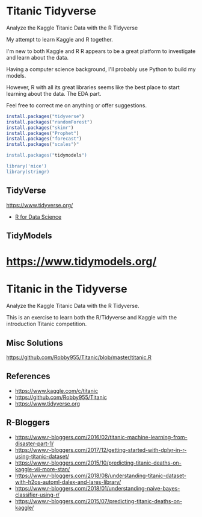 # Titanic Tidyverse

Analyze the Kaggle Titanic Data with the R Tidyverse

My attempt to learn Kaggle and R together.

I'm new to both Kaggle and R
R appears to be a great platform to investigate and learn about the data.

Having a computer science background, I'll probably use Python to build my models.

However, R with all its great libraries seems like the best place to start learning about the data.  The EDA part.

Feel free to correct me on anything or offer suggestions.  

```r
install.packages("tidyverse")
install.packages("randomForest")
install.packages("skimr")
install.packages("Prophet")
install.packages("forecast")
install.packages("scales")"

install.packages("tidymodels")

library('mice') 
library(stringr)

```

## TidyVerse

https://www.tidyverse.org/

- [R for Data Science](https://r4ds.had.co.nz/)

## TidyModels

https://www.tidymodels.org/
=======
# Titanic in the Tidyverse

Analyze the Kaggle Titanic Data with the R Tidyverse.

This is an exercise to learn both the R/Tidyverse and Kaggle with the introduction Titanic competition.

## Misc Solutions

https://github.com/Robby955/Titanic/blob/master/titanic.R


## References

- https://www.kaggle.com/c/titanic
- https://github.com/Robby955/Titanic
- https://www.tidyverse.org

## R-Bloggers
- https://www.r-bloggers.com/2016/02/titanic-machine-learning-from-disaster-part-1/
- https://www.r-bloggers.com/2017/12/getting-started-with-dplyr-in-r-using-titanic-dataset/
- https://www.r-bloggers.com/2015/10/predicting-titanic-deaths-on-kaggle-vii-more-stan/
- https://www.r-bloggers.com/2018/08/understanding-titanic-dataset-with-h2os-automl-dalex-and-lares-library/
- https://www.r-bloggers.com/2018/01/understanding-naive-bayes-classifier-using-r/
- https://www.r-bloggers.com/2015/07/predicting-titanic-deaths-on-kaggle/

